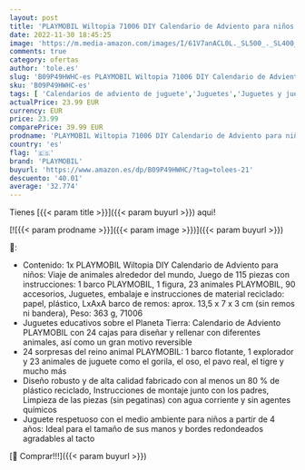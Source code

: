 ```yaml
---
layout: post
title: 'PLAYMOBIL Wiltopia 71006 DIY Calendario de Adviento para niños: Viaje de animales alrededor del mundo  Incluye 23 figuras de animales de todo el mundo  Juguete sostenible para niños a partir de 4 años'
date: 2022-11-30 18:45:25
image: 'https://m.media-amazon.com/images/I/61V7anACL0L._SL500_._SL400_.jpg'
comments: true
category: ofertas
author: 'tole.es'
slug: 'B09P49HWHC-es PLAYMOBIL Wiltopia 71006 DIY Calendario de Adviento para...'
sku: 'B09P49HWHC-es'
tags: [ 'Calendarios de adviento de juguete','Juguetes','Juguetes y juegos','playmobil','🇪🇸', ]
actualPrice: 23.99 EUR
currency: EUR
price: 23.99
comparePrice: 39.99 EUR
prodname: 'PLAYMOBIL Wiltopia 71006 DIY Calendario de Adviento para niños: Viaje de animales alrededor del mundo  Incluye 23 figuras de animales de todo el mundo  Juguete sostenible para niños a partir de 4 años'
country: 'es'
flag: '🇪🇸'
brand: 'PLAYMOBIL'
buyurl: 'https://www.amazon.es/dp/B09P49HWHC/?tag=tolees-21'
descuento: '40.01'
average: '32.774'
---
```


Tienes [{{< param title >}}]({{< param buyurl >}}) aqui!

[![{{< param prodname >}}]({{< param image >}})]({{< param buyurl >}})

🔎:

- Contenido: 1x PLAYMOBIL Wiltopia DIY Calendario de Adviento para niños: Viaje de animales alrededor del mundo, Juego de 115 piezas con instrucciones: 1 barco PLAYMOBIL, 1 figura, 23 animales PLAYMOBIL, 90 accesorios, Juguetes, embalaje e instrucciones de material reciclado: papel, plástico, LxAxA barco de remos: aprox. 13,5 x 7 x 3 cm (sin remos ni bandera), Peso: 363 g, 71006
- Juguetes educativos sobre el Planeta Tierra: Calendario de Adviento PLAYMOBIL con 24 cajas para diseñar y rellenar con diferentes animales, así como un gran motivo reversible
- 24 sorpresas del reino animal PLAYMOBIL: 1 barco flotante, 1 explorador y 23 animales de juguete como el gorila, el oso, el pavo real, el tigre y mucho más
- Diseño robusto y de alta calidad fabricado con al menos un 80 % de plástico reciclado, Instrucciones de montaje junto con los padres, Limpieza de las piezas (sin pegatinas) con agua corriente y sin agentes químicos
- Juguete respetuoso con el medio ambiente para niños a partir de 4 años: Ideal para el tamaño de sus manos y bordes redondeados agradables al tacto

[🛒 Comprar!!!]({{< param buyurl >}})
